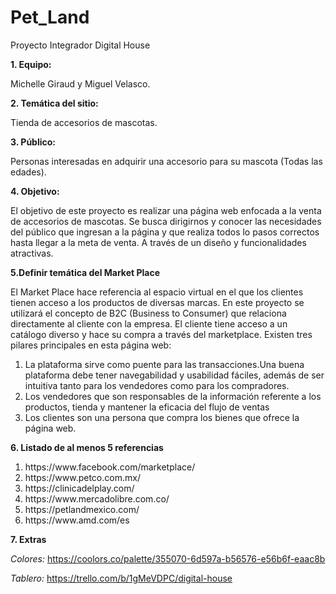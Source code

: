 # Pet_Land
Proyecto Integrador Digital House

**1. Equipo:**

Michelle Giraud y Miguel Velasco.

**2. Temática del sitio:**

Tienda de accesorios de mascotas.

**3. Público:**

Personas interesadas en adquirir una accesorio para su mascota (Todas las edades).

**4. Objetivo:**

El objetivo de este proyecto es realizar una página web enfocada a la venta de accesorios de mascotas. Se busca dirigirnos y conocer las necesidades del público que ingresan a la página y  que realiza todos lo pasos correctos hasta llegar a la meta de venta. A través de un diseño y funcionalidades atractivas.

**5.Definir temática del Market Place**

El Market Place hace referencia al espacio virtual en el que los clientes tienen acceso a los productos de diversas marcas. En este proyecto se utilizará el concepto de B2C (Business to Consumer) que relaciona directamente al cliente con la empresa. El cliente tiene acceso a un catálogo diverso y hace su compra a través del marketplace. Existen tres pilares principales en esta página web: 
1. La plataforma sirve como puente para las transacciones.Una buena plataforma debe tener navegabilidad y usabilidad fáciles, además de ser intuitiva tanto para los vendedores como para los compradores.
2. Los vendedores que son responsables de la información referente a los productos, tienda y mantener la eficacia del flujo de ventas 
3. Los clientes son una persona que compra los bienes que ofrece la página web.

**6. Listado de al menos 5 referencias**

<ol> 
        <li>https://www.facebook.com/marketplace/</li>
        <li>https://www.petco.com.mx/</li>
        <li>https://clinicadelplay.com/</li>
        <li>https://www.mercadolibre.com.co/</li>
        <li>https://petlandmexico.com/</li>
        <li>https://www.amd.com/es</li>
</ol>

**7. Extras**

*Colores:* https://coolors.co/palette/355070-6d597a-b56576-e56b6f-eaac8b

*Tablero:* https://trello.com/b/1gMeVDPC/digital-house
